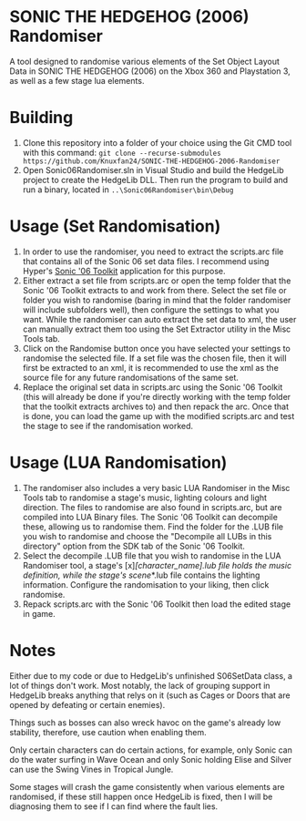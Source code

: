 # SONIC THE HEDGEHOG (2006) Randomiser
A tool designed to randomise various elements of the Set Object Layout Data in SONIC THE HEDGEHOG (2006) on the Xbox 360 and Playstation 3, as well as a few stage lua elements.

# Building
1) Clone this repository into a folder of your choice using the Git CMD tool with this command: `git clone --recurse-submodules https://github.com/Knuxfan24/SONIC-THE-HEDGEHOG-2006-Randomiser`
2) Open Sonic06Randomiser.sln in Visual Studio and build the HedgeLib project to create the HedgeLib DLL. Then run the program to build and run a binary, located in `..\Sonic06Randomiser\bin\Debug`

# Usage (Set Randomisation)
1) In order to use the randomiser, you need to extract the scripts.arc file that contains all of the Sonic 06 set data files. I recommend using Hyper's [Sonic '06 Toolkit](https://gamebanana.com/tools/6576) application for this purpose.
2) Either extract a set file from scripts.arc or open the temp folder that the Sonic '06 Toolkit extracts to and work from there. Select the set file or folder you wish to randomise (baring in mind that the folder randomiser will include subfolders well), then configure the settings to what you want. While the randomiser can auto extract the set data to xml, the user can manually extract them too using the Set Extractor utility in the Misc Tools tab.
3) Click on the Randomise button once you have selected your settings to randomise the selected file. If a set file was the chosen file, then it will first be extracted to an xml, it is recommended to use the xml as the source file for any future randomisations of the same set.
4) Replace the original set data in scripts.arc using the Sonic '06 Toolkit (this will already be done if you're directly working with the temp folder that the toolkit extracts archives to) and then repack the arc. Once that is done, you can load the game up with the modified scripts.arc and test the stage to see if the randomisation worked.

# Usage (LUA Randomisation)
1) The randomiser also includes a very basic LUA Randomiser in the Misc Tools tab to randomise a stage's music, lighting colours and light direction. The files to randomise are also found in scripts.arc, but are compiled into LUA Binary files. The Sonic '06 Toolkit can decompile these, allowing us to randomise them. Find the folder for the .LUB file you wish to randomise and choose the "Decompile all LUBs in this directory" option from the SDK tab of the Sonic '06 Toolkit.
2) Select the decompile .LUB file that you wish to randomise in the LUA Randomiser tool, a stage's [x]_[character_name].lub file holds the music definition, while the stage's scene_*.lub file contains the lighting information. Configure the randomisation to your liking, then click randomise.
3) Repack scripts.arc with the Sonic '06 Toolkit then load the edited stage in game.

# Notes
Either due to my code or due to HedgeLib's unfinished S06SetData class, a lot of things don't work. Most notably, the lack of grouping support in HedgeLib breaks anything that relys on it (such as Cages or Doors that are opened by defeating or certain enemies).

Things such as bosses can also wreck havoc on the game's already low stability, therefore, use caution when enabling them.

Only certain characters can do certain actions, for example, only Sonic can do the water surfing in Wave Ocean and only Sonic holding Elise and Silver can use the Swing Vines in Tropical Jungle.

Some stages will crash the game consistently when various elements are randomised, if these still happen once HedgeLib is fixed, then I will be diagnosing them to see if I can find where the fault lies.

